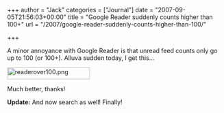 +++
author = "Jack"
categories = ["Journal"]
date = "2007-09-05T21:56:03+00:00"
title = "Google Reader suddenly counts higher than 100+"
url = "/2007/google-reader-suddenly-counts-higher-than-100/"

+++

A minor annoyance with Google Reader is that unread feed counts only go up to 100 (or 100+). Alluva sudden today, I get this&#8230; 


<img src="/files/readerover100.png" alt="readerover100.png" border="0" width="193" height="28" /> 

Much better, thanks! 

**Update:** And now search as well! Finally!